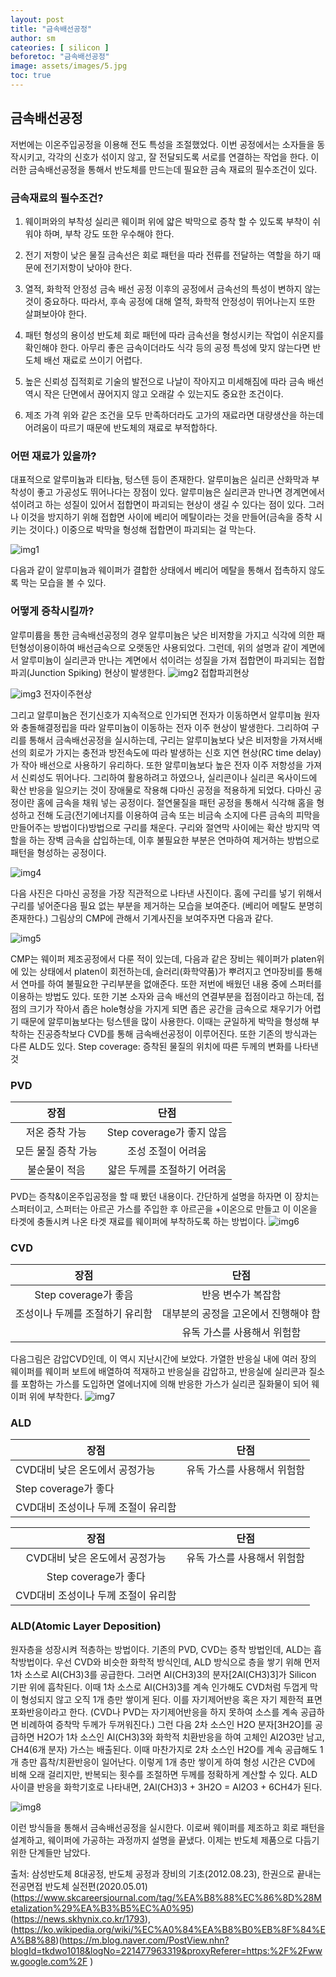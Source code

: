 ```yaml
---
layout: post
title: "금속배선공정"
author: sm
cateories: [ silicon ]
beforetoc: "금속배선공정"
image: assets/images/5.jpg
toc: true
---
```

## 금속배선공정
저번에는 이온주입공정을 이용해 전도 특성을 조절했었다. 이번 공정에서는 소자들을 동작시키고, 각각의 신호가 섞이지 않고, 잘 전달되도록 서로를 연결하는 작업을 한다. 이러한 금속배선공정을 통해서 반도체를 만드는데 필요한 금속 재료의 필수조건이 있다.

### 금속재료의 필수조건?

1. 웨이퍼와의 부착성
실리콘 웨이퍼 위에 얇은 박막으로 증착 할 수 있도록 부착이 쉬워야 하며, 부착 강도 또한 우수해야 한다.

2. 전기 저항이 낮은 물질
금속선은 회로 패턴을 따라 전류를 전달하는 역할을 하기 때문에 전기저항이 낮아야 한다. 

3. 열적, 화학적 안정성
금속 배선 공정 이후의 공정에서 금속선의 특성이 변하지 않는 것이 중요하다. 따라서, 후속 공정에 대해 열적, 화학적 안정성이 뛰어나는지 또한 살펴보아야 한다.

4. 패턴 형성의 용이성
반도체 회로 패턴에 따라 금속선을 형성시키는 작업이 쉬운지를 확인해야 한다. 아무리 좋은 금속이더라도 식각 등의 공정 특성에 맞지 않는다면 반도체 배선 재료로 쓰이기 어렵다.

5. 높은 신뢰성
집적회로 기술의 발전으로 나날이 작아지고 미세해짐에 따라 금속 배선 역시 작은 단면에서 끊어지지 않고 오래갈 수 있는지도 중요한 조건이다.

6. 제조 가격
위와 같은 조건을 모두 만족하더라도 고가의 재료라면 대량생산을 하는데 어려움이 따르기 때문에 반도체의 재료로 부적합하다.

### 어떤 재료가 있을까?

대표적으로 알루미늄과 티타늄, 텅스텐 등이 존재한다. 알루미늄은 실리콘 산화막과 부착성이 좋고 가공성도 뛰어나다는 장점이 있다. 알루미늄은 실리콘과 만나면 경계면에서 섞이려고 하는 성질이 있어서 접합면이 파괴되는 현상이 생길 수 있다는 점이 있다. 그러나 이것을 방지하기 위해 접합면 사이에 베리어 메탈이라는 것을 만들어(금속을 증착 시키는 것이다.) 이중으로 박막을 형성해 접합면이 파괴되는 걸 막는다.

![img1](/images/sm_4/sm1)

다음과 같이 알루미늄과 웨이퍼가 결합한 상태에서 베리어 메탈을 통해서 접촉하지 않도록 막는 모습을 볼 수 있다.


### 어떻게 증착시킬까?

알루미륨을 통한 금속배선공정의 경우 알루미늄은 낮은 비저항을 가지고 식각에 의한 패턴형성이용이하여 배선금속으로 오랫동안 사용되었다. 그런데, 위의 설명과 같이 계면에서 알루미늄이 실리콘과 만나는 계면에서 섞이려는 성질을 가져 접합면이 파괴되는 접합파괴(Junction Spiking) 현상이 발생한다.
![img2](/images/sm_4/sm2.jpg) 접합파괴현상 

 
![img3](/images/sm_4/sm3.jpg) 전자이주현상


그리고 알루미늄은 전기신호가 지속적으로 인가되면 전자가 이동하면서 알루미늄 원자와 충돌해결정립을 따라 알루미늄이 이동하는 전자 이주 현상이 발생한다. 
그리하여 구리를 통해서 금속배선공정을 실시하는데, 구리는 알루미늄보다 낮은 비저항을 가져서배선의 회로가 가지는 충전과 방전속도에 따라 발생하는 신호 지연 현상(RC time delay)가 작아 배선으로 사용하기 유리하다. 또한 알루미늄보다 높은 전자 이주 저항성을 가져서 신뢰성도 뛰어나다. 그리하여 활용하려고 하였으나, 실리콘이나 실리콘 옥사이드에 확산 반응을 일으키는 것이 장애물로 작용해 다마신 공정을 적용하게 되었다. 다마신 공정이란 홈에 금속을 채워 넣는 공정이다. 절연물질을 패턴 공정을 통해서 식각해 홈을 형성하고 전해 도금(전기에너지를 이용하여 금속 또는 비금속 소지에 다른 금속의 피막을 만들어주는 방법이다)방법으로 구리를 채운다. 구리와 절연막 사이에는 확산 방지막 역할을 하는 장벽 금속을 삽입하는데, 이후 불필요한 부분은 연마하여 제거하는 방법으로 패턴을 형성하는 공정이다. 

![img4](/images/sm_4/sm4.PNG)
 
다음 사진은 다마신 공정을 가장 직관적으로 나타낸 사진이다. 홈에 구리를 넣기 위해서 구리를 넣어준다음 필요 없는 부분을 제거하는 모습을 보여준다. (베리어 메탈도 분명히 존재한다.)
그림상의 CMP에 관해서 기계사진을 보여주자면 다음과 같다.

![img5](/images/sm_4/sm5.PNG)
 
CMP는 웨이퍼 제조공정에서 다룬 적이 있는데, 다음과 같은 장비는 웨이퍼가 platen위에 있는 상태에서 platen이 회전하는데, 슬러리(화학약품)가 뿌려지고 연마장비를 통해서 연마를 하여 불필요한 구리부분을 없애준다.
또한 저번에 배웠던 내용 중에 스퍼터를 이용하는 방법도 있다. 또한 기본 소자와 금속 배선의 연결부분을 접점이라고 하는데, 접점의 크기가 작아서 좁은 hole형상을 가지게 되면 좁은 공간을 금속으로 채우기가 어렵기 때문에 알루미늄보다는 텅스텐을 많이 사용한다. 이때는 균일하게 박막을 형성해 부착하는 진공증착보다 CVD를 통해 금속배선공정이 이루어진다. 또한 기존의 방식과는 다른 ALD도 있다.
Step coverage: 증착된 물질의 위치에 따른 두께의 변화를 나타낸 것

### PVD
| 장점 | 단점 |
|:---:|:---:|
| 저온 증착 가능 | Step coverage가 좋지 않음 |
| 모든 물질 증착 가능 | 조성 조절이 어려움 |
| 불순물이 적음 | 얇은 두께를 조절하기 어려움 |


PVD는 증착&이온주입공정을 할 때 봤던 내용이다. 간단하게 설명을 하자면 이 장치는 스퍼터이고, 스퍼터는 아르곤 가스를 주입한 후 아르곤을 +이온으로 만들고 이 이온을 타겟에 충돌시켜 나온 타겟 재료를 웨이퍼에 부착하도록 하는 방법이다.
![img6](/images/sm_4/sm6.jpg)

### CVD
| 장점 | 단점 |
|:---:|:---:|
| Step coverage가 좋음 | 반응 변수가 복잡함 |
| 조성이나 두께를 조절하기 유리함 | 대부분의 공정을 고온에서 진행해야 함 |
|  | 유독 가스를 사용해서 위험함 |

                                       
다음그림은 감압CVD인데, 이 역시 지난시간에 보았다. 가열한 반응실 내에 여러 장의 웨이퍼를 웨이퍼 보트에 배열하여 적재하고 반응실을 감압하고, 반응실에 실리콘과 질소를 포함하는 가스를 도입하면 열에너지에 의해 반응한 가스가 실리콘 질화물이 되어 웨이퍼 위에 부착한다.
![img7](/images/sm_4/sm7.jpg)

### ALD
| 장점 | 단점 |
| --- | --- |
| CVD대비 낮은 온도에서 공정가능 | 유독 가스를 사용해서 위험함 |
| Step coverage가 좋다 | |
| CVD대비 조성이나 두께 조절이 유리함 | |	

| 장점 | 단점 |
|:---:|:---:|
| CVD대비 낮은 온도에서 공정가능 | 유독 가스를 사용해서 위험함 |
| Step coverage가 좋다 |  |
| CVD대비 조성이나 두께 조절이 유리함 |  |


### ALD(Atomic Layer Deposition)

원자층을 성장시켜 적층하는 방법이다. 기존의 PVD, CVD는 증착 방법인데, ALD는 흡착방법이다. 우선 CVD와 비슷한 화학적 방식인데, ALD 방식으로 층을 쌓기 위해 먼저 1차 소스로 Al(CH3)3를 공급한다. 그러면 Al(CH3)3의 분자[2Al(CH3)3]가 Silicon 기판 위에 흡착된다. 이때 1차 소스로 Al(CH3)3를 계속 인가해도 CVD처럼 두껍게 막이 형성되지 않고 오직 1개 층만 쌓이게 된다. 이를 자기제어반응 혹은 자기 제한적 표면포화반응이라고 한다. (CVD나 PVD는 자기제어반응을 하지 못하여 소스를 계속 공급하면 비례하여 증착막 두께가 두꺼워진다.) 그런 다음 2차 소스인 H2O 분자[3H2O]를 공급하면 H2O가 1차 소스인 Al(CH3)3와 화학적 치환반응을 하여 고체인 Al2O3만 남고, CH4(6개 분자) 가스는 배출된다. 이때 마찬가지로 2차 소스인 H2O를 계속 공급해도 1개 층만 흡착/치환반응이 일어난다. 이렇게 1개 층만 쌓이게 하여 형성 시간은 CVD에 비해 오래 걸리지만, 반복되는 횟수를 조절하면 두께를 정확하게 계산할 수 있다. ALD 사이클 반응을 화학기호로 나타내면, 2Al(CH3)3 + 3H2O = Al2O3 + 6CH4가 된다.  

![img8](/images/sm_4/sm8.png)

이런 방식들을 통해서 금속배선공정을 실시한다. 이로써 웨이퍼를 제조하고 회로 패턴을 설계하고, 웨이퍼에 가공하는 과정까지 설명을 끝냈다. 이제는 반도체 제품으로 다듬기 위한 단계들만 남았다.


출처: 삼성반도체 8대공정, 반도체 공정과 장비의 기초(2012.08.23), 한권으로 끝내는 전공면접 반도체 실전편(2020.05.01) (https://www.skcareersjournal.com/tag/%EA%B8%88%EC%86%8D%28Metalization%29%EA%B3%B5%EC%A0%95)(https://news.skhynix.co.kr/1793),(https://ko.wikipedia.org/wiki/%EC%A0%84%EA%B8%B0%EB%8F%84%EA%B8%88)(https://m.blog.naver.com/PostView.nhn?blogId=tkdwo1018&logNo=221477963319&proxyReferer=https:%2F%2Fwww.google.com%2F )

